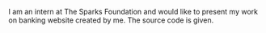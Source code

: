 I am an intern at The Sparks Foundation and would like to present my work on banking website created by me. The source code is given.